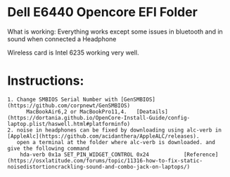 # Dell E6440 Opencore EFI Folder

What is working:
  Everything works except some issues in bluetooth and in sound when connected a Headphone

Wireless card is Intel 6235 working very well.

# Instructions:
    1. Change SMBIOS Serial Number with [GenSMBIOS](https://github.com/corpnewt/GenSMBIOS)
          MacBookAir6,2 or MacBookPro11,4.   [Deatails](https://dortania.github.io/OpenCore-Install-Guide/config-laptop.plist/haswell.html#platforminfo)
    2. noise in headphones can be fixed by downloading using alc-verb in [AppleAlc](https://github.com/acidanthera/AppleALC/releases).
       open a terminal at the folder where alc-verb is downloaded. and give the following command
        hda-verb 0x1a SET_PIN_WIDGET_CONTROL 0x24           [Reference](https://osxlatitude.com/forums/topic/11316-how-to-fix-static-noisedistortioncrackling-sound-and-combo-jack-on-laptops/)
